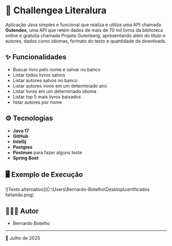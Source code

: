 # 🔄 Challengea Literalura

Aplicação Java simples e funcional que realiza e utiliza uma API chamada <b>Gutendex</b>, uma API que retém dados de mais de 70 mil livros da biblioteca online e gratuita chamada Projeto Gutenberg, apresentando além do título e autores, dados como idiomas, formato do texto e quantidade de downloads.

## ✨ Funcionalidades

- Buscar livro pelo nome e salvar no banco
- Listar todos livros salvos
- Listar autores salvos no banco
- Listar autores vivos em um determinado ano
- Listar livros em um determinado idioma
- Listar top 5 mais livros baixados
- listar autores por nome

## ⚙️ Tecnologias

- **Java 17**
- **GitHub**
- **Intellij**
- **Postgres**
- **Postman** para fazer alguns teste
- **Spring Boot**

## 🖥️ Exemplo de Execução

![Texto alternativo](C:\Users\Bernardo-Botelho\Desktop\certificados faltando.png)

## 👨🏻‍💻 Autor

- Bernardo Botelho

---

📅 Julho de 2025

